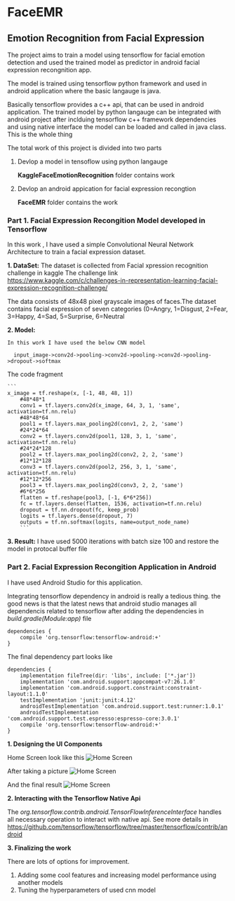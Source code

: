 # FaceEMR
## Emotion Recognition from Facial Expression 

The project aims to train a model using tensorflow for facial emotion detection and used the trained model 
as predictor in android facial expression recongnition app.

The model is trained using  tensorflow python framework and used in android application where the basic langauge is java. 

Basically tensorflow provides a c++ api, that can be used in android application. The trained model by python langauge can be integrated with android project  after inclduing tensorflow c++ framework dependencies and using native interface the model can be loaded and called in java class. This is the whole thing 

The total work of this project is divided into two parts 
1) Devlop  a model in tensoflow using python langauge
  
   **KaggleFaceEmotionRecognition** folder contains work 
2) Devlop an android appication for facial expression recongtion 
  
   **FaceEMR** folder contains the work 


### Part 1. Facial Expression Recongition Model developed in Tensorflow 

In this work , I have used a simple Convolutional Neural Network Architecture to train a facial expression dataset.

**1. DataSet:** The dataset is collected from Facial xpression recognition challenge  in kaggle
The challenge link https://www.kaggle.com/c/challenges-in-representation-learning-facial-expression-recognition-challenge/

The data consists of 48x48 pixel grayscale images of faces.The dataset contains facial expression  of seven categories (0=Angry, 1=Disgust, 2=Fear, 3=Happy, 4=Sad, 5=Surprise, 6=Neutral

**2. Model:** 

    In this work I have used the below CNN model 
    
      input_image->conv2d->pooling->conv2d->pooling->conv2d->pooling->dropout->softmax
      
   The code fragment
   
    ```
    x_image = tf.reshape(x, [-1, 48, 48, 1])
        #48*48*1
        conv1 = tf.layers.conv2d(x_image, 64, 3, 1, 'same', activation=tf.nn.relu)
        #48*48*64
        pool1 = tf.layers.max_pooling2d(conv1, 2, 2, 'same')
        #24*24*64
        conv2 = tf.layers.conv2d(pool1, 128, 3, 1, 'same', activation=tf.nn.relu)
        #24*24*128
        pool2 = tf.layers.max_pooling2d(conv2, 2, 2, 'same')
        #12*12*128
        conv3 = tf.layers.conv2d(pool2, 256, 3, 1, 'same', activation=tf.nn.relu)
        #12*12*256
        pool3 = tf.layers.max_pooling2d(conv3, 2, 2, 'same')
        #6*6*256
        flatten = tf.reshape(pool3, [-1, 6*6*256])
        fc = tf.layers.dense(flatten, 1536, activation=tf.nn.relu)
        dropout = tf.nn.dropout(fc, keep_prob)
        logits = tf.layers.dense(dropout, 7)
        outputs = tf.nn.softmax(logits, name=output_node_name)
        ```
  
**3. Result:** I have used 5000 iterations with batch size 100 and restore the model in protocal buffer file

### Part 2.  Facial Expression Recongition Application in Android

I have used Android Studio for this application. 

Integrating tensorflow dependency in android is really a tedious thing. the good news is that the latest news that android studio manages all dependencis related to tensorflow after adding the dependencies in *build.gradle(Module:app)* file 

```
dependencies {
    compile 'org.tensorflow:tensorflow-android:+' 
}

```

The final dependency part looks like 

```
dependencies {
    implementation fileTree(dir: 'libs', include: ['*.jar'])
    implementation 'com.android.support:appcompat-v7:26.1.0'
    implementation 'com.android.support.constraint:constraint-layout:1.1.0'
    testImplementation 'junit:junit:4.12'
    androidTestImplementation 'com.android.support.test:runner:1.0.1'
    androidTestImplementation 'com.android.support.test.espresso:espresso-core:3.0.1'
    compile 'org.tensorflow:tensorflow-android:+'
}
```



**1. Designing the UI Components**

Home Screen look like this
![Home Screen ](/images/home.png)

After taking a picture 
![Home Screen ](/images/camera.png)

And the final result 
![Home Screen ](/images/detect.png)



**2. Interacting with the Tensorflow Native Api**

The *org.tensorflow.contrib.android.TensorFlowInferenceInterface* handles all necessary operation to interact with native api. See more details in https://github.com/tensorflow/tensorflow/tree/master/tensorflow/contrib/android

**3. Finalizing the work** 

There are lots of options for improvement.
 1. Adding some cool features and increasing model performance using another models
 2. Tuning the hyperparameters of used cnn model 






